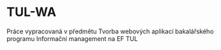 # TUL-WA

Práce vypracovaná v předmětu Tvorba webových aplikací bakalářského programu Informační management na EF TUL
